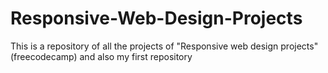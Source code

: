 # Responsive-Web-Design-Projects
This is a repository of all the projects of "Responsive web design projects"(freecodecamp) and also my first repository
